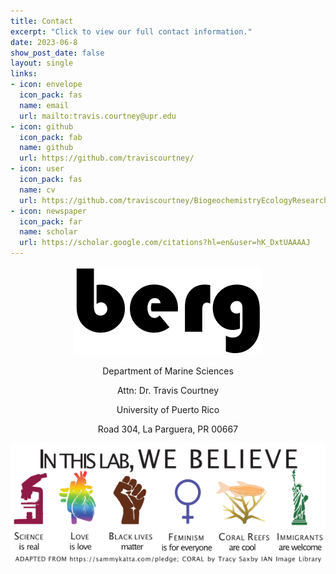 ```yaml
---
title: Contact
excerpt: "Click to view our full contact information."
date: 2023-06-8
show_post_date: false
layout: single
links:
- icon: envelope
  icon_pack: fas
  name: email
  url: mailto:travis.courtney@upr.edu
- icon: github
  icon_pack: fab
  name: github
  url: https://github.com/traviscourtney/
- icon: user 
  icon_pack: fas
  name: cv
  url: https://github.com/traviscourtney/BiogeochemistryEcologyResearchGroup/raw/main/content/communications/TravisCourtneyCV.pdf
- icon: newspaper
  icon_pack: far
  name: scholar
  url: https://scholar.google.com/citations?hl=en&user=hK_DxtUAAAAJ
---
```


<div style="text-align: center;">

<img src="featured-hex.png" width="300"> 

Department of Marine Sciences

Attn: Dr. Travis Courtney

University of Puerto Rico

Road 304, La Parguera, PR 00667

<img src="we_believe.png" width="600"> 

</div>